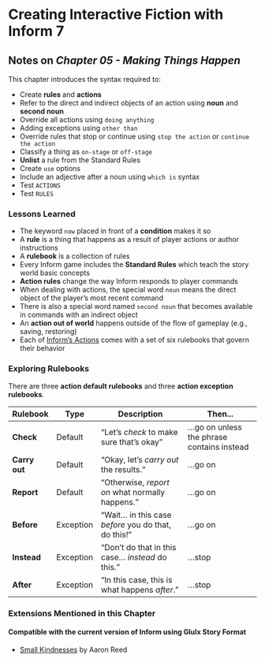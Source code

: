 # Creating Interactive Fiction with Inform 7

## Notes on _Chapter 05 - Making Things Happen_

This chapter introduces the syntax required to:

* Create **rules** and **actions** 
* Refer to the direct and indirect objects of an action using **noun** and **second noun**
* Override all actions using `doing anything`
* Adding exceptions using `other than`
* Override rules that stop or continue using `stop the action` or `continue the action`
* Classify a thing as `on-stage` or `off-stage`
* **Unlist** a rule from the Standard Rules
* Create `use` options
* Include an adjective after a noun using `which is` syntax
* Test `ACTIONS`
* Test `RULES`

### Lessons Learned

* The keyword `now` placed in front of a **condition** makes it so
* A **rule** is a thing that happens as a result of player actions or author instructions
* A **rulebook** is a collection of rules
* Every Inform game includes the **Standard Rules** which teach the story world basic concepts
* **Action rules** change the way Inform responds to player commands
* When dealing with actions, the special word `noun` means the direct object of the player’s most recent command
* There is also a special word named `second noun` that becomes available in commands with an indirect object
* An **action out of world** happens outside of the flow of gameplay (e.g., saving, restoring)
* Each of [Inform’s Actions](default-verbs.md) comes with a set of six rulebooks that govern their behavior

### Exploring Rulebooks

There are three **action default rulebooks** and three **action exception rulebooks**.

| Rulebook      | Type      | Description                                          | Then...                                   |
| --------      | ----      | -----------                                          | -------                                   |
| **Check**     | Default   | “Let’s _check_ to make sure that’s okay”             | …go on unless the phrase contains instead |
| **Carry out** | Default   | “Okay, let’s _carry out_ the results.”               | …go on                                    |
| **Report**    | Default   | “Otherwise, _report on_ what normally happens.”      | …go on                                    |
| **Before**    | Exception | “Wait…  in this case _before_ you do that, do this!” | …go on                                    |
| **Instead**   | Exception | “Don’t do that in this case…  _instead_ do this.”    | …stop                                     |
| **After**     | Exception | “In this case, this is what happens _after_.”        | …stop                                     |

### Extensions Mentioned in this Chapter

#### Compatible with the current version of Inform using Glulx Story Format

* [Small Kindnesses](https://github.com/i7/extensions/blob/10.1/Aaron%20Reed/Small%20Kindnesses-v13.i7x) by Aaron Reed


